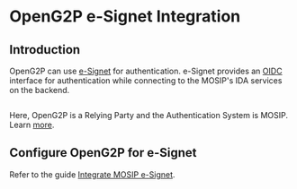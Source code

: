 # OpenG2P e-Signet Integration

## Introduction

OpenG2P can use [e-Signet](https://docs.esignet.io/) for authentication. e-Signet provides an [OIDC](https://openid.net/connect/) interface for authentication while connecting to the MOSIP's IDA services on the backend.&#x20;

<figure><img src="https://1786418539-files.gitbook.io/~/files/v0/b/gitbook-x-prod.appspot.com/o/spaces%2FylzvZHp30DQ3rNCClELV%2Fuploads%2FGn34BnmmusJbJFjSYOAk%2FIdP%20Diagrams-Page-3.png?alt=media&#x26;token=21de4b84-f1d2-4254-a30d-9ca8a40534c8" alt=""><figcaption></figcaption></figure>

Here, OpenG2P is a Relying Party and the Authentication System is MOSIP.  Learn [more](https://docs.esignet.io/integration-guides/authentication-system-integration).

## Configure OpenG2P for e-Signet

Refer to the guide [Integrate MOSIP e-Signet](../../guides/user-guides/integrate-mosip-e-signet.md).


